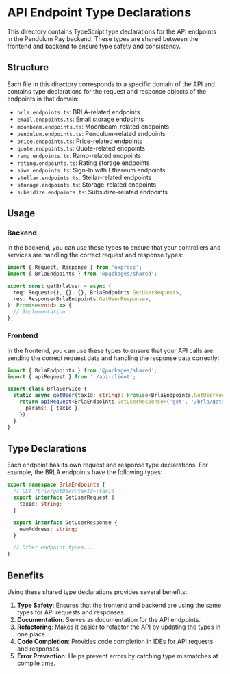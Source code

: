 # API Endpoint Type Declarations

This directory contains TypeScript type declarations for the API endpoints in the Pendulum Pay backend. These types are
shared between the frontend and backend to ensure type safety and consistency.

## Structure

Each file in this directory corresponds to a specific domain of the API and contains type declarations for the request
and response objects of the endpoints in that domain:

- `brla.endpoints.ts`: BRLA-related endpoints
- `email.endpoints.ts`: Email storage endpoints
- `moonbeam.endpoints.ts`: Moonbeam-related endpoints
- `pendulum.endpoints.ts`: Pendulum-related endpoints
- `price.endpoints.ts`: Price-related endpoints
- `quote.endpoints.ts`: Quote-related endpoints
- `ramp.endpoints.ts`: Ramp-related endpoints
- `rating.endpoints.ts`: Rating storage endpoints
- `siwe.endpoints.ts`: Sign-In with Ethereum endpoints
- `stellar.endpoints.ts`: Stellar-related endpoints
- `storage.endpoints.ts`: Storage-related endpoints
- `subsidize.endpoints.ts`: Subsidize-related endpoints

## Usage

### Backend

In the backend, you can use these types to ensure that your controllers and services are handling the correct request
and response types:

```typescript
import { Request, Response } from 'express';
import { BrlaEndpoints } from '@packages/shared';

export const getBrlaUser = async (
  req: Request<{}, {}, {}, BrlaEndpoints.GetUserRequest>,
  res: Response<BrlaEndpoints.GetUserResponse>,
): Promise<void> => {
  // Implementation
};
```

### Frontend

In the frontend, you can use these types to ensure that your API calls are sending the correct request data and handling
the response data correctly:

```typescript
import { BrlaEndpoints } from '@packages/shared';
import { apiRequest } from './api-client';

export class BrlaService {
  static async getUser(taxId: string): Promise<BrlaEndpoints.GetUserResponse> {
    return apiRequest<BrlaEndpoints.GetUserResponse>('get', '/brla/getUser', undefined, {
      params: { taxId },
    });
  }
}
```

## Type Declarations

Each endpoint has its own request and response type declarations. For example, the BRLA endpoints have the following
types:

```typescript
export namespace BrlaEndpoints {
  // GET /brla/getUser?taxId=:taxId
  export interface GetUserRequest {
    taxId: string;
  }

  export interface GetUserResponse {
    evmAddress: string;
  }

  // Other endpoint types...
}
```

## Benefits

Using these shared type declarations provides several benefits:

1. **Type Safety**: Ensures that the frontend and backend are using the same types for API requests and responses.
2. **Documentation**: Serves as documentation for the API endpoints.
3. **Refactoring**: Makes it easier to refactor the API by updating the types in one place.
4. **Code Completion**: Provides code completion in IDEs for API requests and responses.
5. **Error Prevention**: Helps prevent errors by catching type mismatches at compile time.
